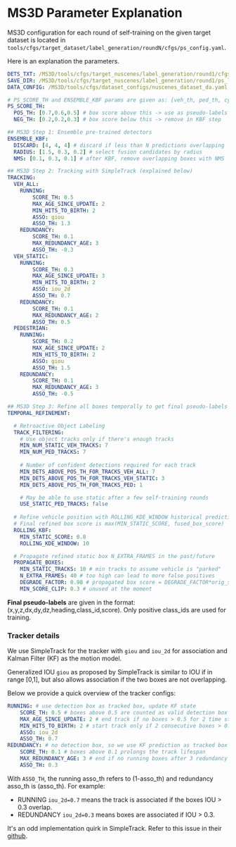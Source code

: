 

# MS3D Parameter Explanation
MS3D configuration for each round of self-training on the given target dataset is located in `tools/cfgs/target_dataset/label_generation/roundN/cfgs/ps_config.yaml`. 

Here is an explanation the parameters.

```yaml
DETS_TXT: /MS3D/tools/cfgs/target_nuscenes/label_generation/round1/cfgs/W_L_VMFI_TTA_PA_PC_VA_VC_64.txt  # pre-trained predictions result.pkl paths
SAVE_DIR: /MS3D/tools/cfgs/target_nuscenes/label_generation/round1/ps_labels 
DATA_CONFIG: /MS3D/tools/cfgs/dataset_configs/nuscenes_dataset_da.yaml   # target dataset uda config

# PS_SCORE_TH and ENSEMBLE_KBF params are given as: [veh_th, ped_th, cyc_th]. Cyclist is not currently supported in MS3D.
PS_SCORE_TH: 
  POS_TH: [0.7,0.6,0.5] # box score above this -> use as pseudo-labels
  NEG_TH: [0.2,0.2,0.3] # box score below this -> remove in KBF step

## MS3D Step 1: Ensemble pre-trained detectors
ENSEMBLE_KBF:
  DISCARD: [4, 4, 4] # discard if less than N predictions overlapping
  RADIUS: [1.5, 0.3, 0.2] # select fusion candidates by radius
  NMS: [0.1, 0.3, 0.1] # after KBF, remove overlapping boxes with NMS 

## MS3D Step 2: Tracking with SimpleTrack (explained below)
TRACKING:
  VEH_ALL:
    RUNNING:
        SCORE_TH: 0.5
        MAX_AGE_SINCE_UPDATE: 2
        MIN_HITS_TO_BIRTH: 2
        ASSO: giou
        ASSO_TH: 1.3
    REDUNDANCY:
        SCORE_TH: 0.1
        MAX_REDUNDANCY_AGE: 3
        ASSO_TH: -0.3
  VEH_STATIC:
    RUNNING:
        SCORE_TH: 0.3
        MAX_AGE_SINCE_UPDATE: 3
        MIN_HITS_TO_BIRTH: 2
        ASSO: iou_2d
        ASSO_TH: 0.7
    REDUNDANCY:
        SCORE_TH: 0.1
        MAX_REDUNDANCY_AGE: 2
        ASSO_TH: 0.5
  PEDESTRIAN:
    RUNNING:
        SCORE_TH: 0.2
        MAX_AGE_SINCE_UPDATE: 2
        MIN_HITS_TO_BIRTH: 2
        ASSO: giou
        ASSO_TH: 1.5
    REDUNDANCY:
        SCORE_TH: 0.1
        MAX_REDUNDANCY_AGE: 3
        ASSO_TH: -0.5

## MS3D Step 3: Refine all boxes temporally to get final pseudo-labels
TEMPORAL_REFINEMENT:

  # Retroactive Object Labeling
  TRACK_FILTERING: 
    # Use object tracks only if there's enough tracks
    MIN_NUM_STATIC_VEH_TRACKS: 7
    MIN_NUM_PED_TRACKS: 7
    
    # Number of confident detections required for each track
    MIN_DETS_ABOVE_POS_TH_FOR_TRACKS_VEH_ALL: 7
    MIN_DETS_ABOVE_POS_TH_FOR_TRACKS_VEH_STATIC: 3
    MIN_DETS_ABOVE_POS_TH_FOR_TRACKS_PED: 1      

    # May be able to use static after a few self-training rounds
    USE_STATIC_PED_TRACKS: false
  
  # Refine vehicle position with ROLLING_KDE_WINDOW historical predictions
  # Final refined box score is max(MIN_STATIC_SCORE, fused_box_score)
  ROLLING_KBF:
    MIN_STATIC_SCORE: 0.8
    ROLLING_KDE_WINDOW: 10

  # Propagate refined static box N_EXTRA_FRAMES in the past/future
  PROPAGATE_BOXES:
    MIN_STATIC_TRACKS: 10 # min tracks to assume vehicle is "parked"
    N_EXTRA_FRAMES: 40 # too high can lead to more false positives
    DEGRADE_FACTOR: 0.98 # propagated box score = DEGRADE_FACTOR*orig_score
    MIN_SCORE_CLIP: 0.3 # unused at the moment
```        

**Final pseudo-labels** are given in the format: (x,y,z,dx,dy,dz,heading,class_id,score). Only positive class_ids are used for training.

### Tracker details
We use SimpleTrack for the tracker with `giou` and `iou_2d` for association and Kalman Filter (KF) as the motion model.

Generalized IOU `giou` as proposed by SimpleTrack is similar to IOU if in range [0,1], but also allows association if the two boxes are not overlapping.

Below we provide a quick overview of the tracker configs:
```yaml
RUNNING: # use detection box as tracked box, update KF state
    SCORE_TH: 0.5 # boxes above 0.5 are counted as valid detection box
    MAX_AGE_SINCE_UPDATE: 2 # end track if no boxes > 0.5 for 2 time steps
    MIN_HITS_TO_BIRTH: 2 # start track only if 2 consecutive boxes > 0.5
    ASSO: iou_2d
    ASSO_TH: 0.7 
REDUNDANCY: # no detection box, so we use KF prediction as tracked box
    SCORE_TH: 0.1 # boxes above 0.1 prolongs the track lifespan
    MAX_REDUNDANCY_AGE: 3 # end if no running boxes after 3 redundancy boxes
    ASSO_TH: 0.3
```
With `ASSO_TH`, the running asso_th refers to (1-asso_th) and redundancy asso_th is (asso_th). For example:
- RUNNING `iou_2d=0.7` means the track is associated if the boxes IOU > 0.3 overlap. 
- REDUNDANCY `iou_2d=0.3` means boxes are associated if IOU > 0.3. 

It's an odd implementation quirk in SimpleTrack. Refer to this issue in their [github](https://github.com/tusen-ai/SimpleTrack/issues/29).